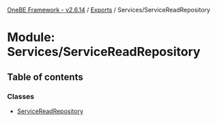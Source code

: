 [OneBE Framework - v2.6.14](../README.md) / [Exports](../modules.md) / Services/ServiceReadRepository

# Module: Services/ServiceReadRepository

## Table of contents

### Classes

- [ServiceReadRepository](../classes/Services_ServiceReadRepository.ServiceReadRepository.md)
